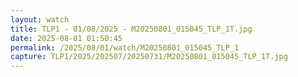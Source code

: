 ```yaml
---
layout: watch
title: TLP1 - 01/08/2025 - M20250801_015045_TLP_1T.jpg
date: 2025-08-01 01:50:45
permalink: /2025/08/01/watch/M20250801_015045_TLP_1
capture: TLP1/2025/202507/20250731/M20250801_015045_TLP_1T.jpg
---
```

